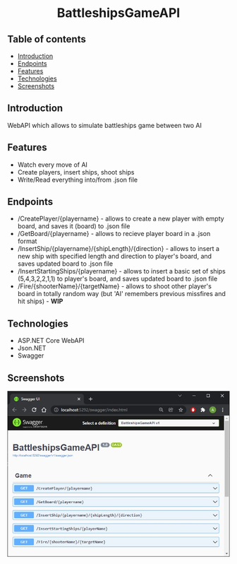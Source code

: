<h1 align="center">
 BattleshipsGameAPI
</h1>

## Table of contents
* [Introduction](#introduction)
* [Endpoints](#Endpoints)
* [Features](#Features)
* [Technologies](#technologies)
* [Screenshots](#screenshots)

## Introduction
WebAPI which allows to simulate battleships game between two AI

## Features
* Watch every move of AI
* Create players, insert ships, shoot ships
* Write/Read everything into/from .json file

## Endpoints
* /CreatePlayer/{playername} - allows to create a new player with empty board, and saves it (board) to .json file
* /GetBoard/{playername} - allows to recieve player board in a .json format
* /InsertShip/{playername}/{shipLength}/{direction} - allows to insert a new ship with specified length and direction to player's board, and saves updated board to .json file
* /InsertStartingShips/{playername} - allows to insert a basic set of ships (5,4,3,2,2,1,1) to player's board, and saves updated board to .json file
* /Fire/{shooterName}/{targetName} - allows to shoot other player's board in totally random way (but 'AI' remembers previous missfires and hit ships) - <b>WIP</b>

## Technologies
* ASP.NET Core WebAPI
* Json.NET
* Swagger

## Screenshots
<p align="center">
 <img src="./battleshipsapi.jpg" alt="Screenshot from Swagger with BattleshipsGameAPI"/>
</p>
